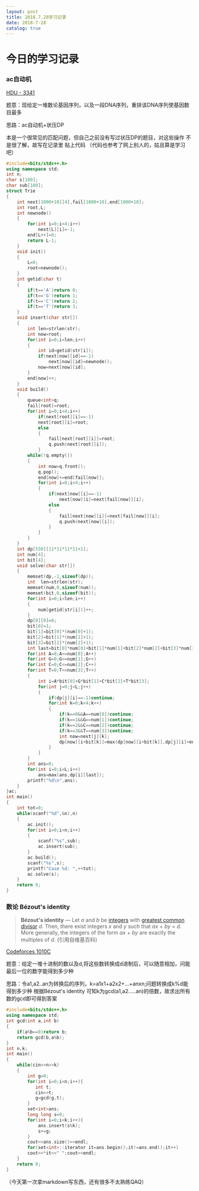 ```yaml
---
layout: post
title: 2018.7.28学习记录
date: 2018-7-28
catalog: true
---
```


# 今日的学习记录
###  ac自动机
    
   <span style="color:red;"> [HDU - 3341](https://cn.vjudge.net/problem/15628/origin) </span>
   
   
   题意：现给定一堆数论基因序列，以及一段DNA序列，重排该DNA序列使基因数目最多
   
   
   思路：ac自动机+状压DP

   本是一个很常见的匹配问题，但自己之前没有写过状压DP的题目，对这些操作 
   不是很了解，故写在记录里
   贴上代码 （代码也参考了网上别人的，姑且算是学习吧）
``` c++
#include<bits/stdc++.h>
using namespace std;
int n;
char s[100];
char sub[100];
struct Trie
{
    int next[1000+10][4],fail[1000+10],end[1000+10];
    int root,L;
    int newnode()
    {
        for(int i=0;i<4;i++)
            next[L][i]=-1;
        end[L++]=0;
        return L-1;
    }
    void init()
    {
        L=0;
        root=newnode();
    }
    int getid(char t)
    {
        if(t=='A')return 0;
        if(t=='G')return 1;
        if(t=='C')return 2;
        if(t=='T')return 3;
    }
    void insert(char str[])
    {
        int len=strlen(str);
        int now=root;
        for(int i=0;i<len;i++)
        {
            int id=getid(str[i]);
            if(next[now][id]==-1)
                next[now][id]=newnode();
            now=next[now][id];
        }
        end[now]++;
    }
    void build()
    {
        queue<int>q;
        fail[root]=root;
        for(int i=0;i<4;i++)
            if(next[root][i]==-1)
            next[root][i]=root;
            else
            {
                fail[next[root][i]]=root;
                q.push(next[root][i]);
            }
        while(!q.empty())
        {
            int now=q.front();
            q.pop();
            end[now]+=end[fail[now]];
            for(int i=0;i<4;i++)
            {
                if(next[now][i]==-1)
                    next[now][i]=next[fail[now]][i];
                else
                {
                    fail[next[now][i]]=next[fail[now]][i];
                    q.push(next[now][i]);
                }
            }
        }
    }
    int dp[550][11*11*11*11+1];
    int num[4];
    int bit[4];
    void solve(char str[])
    {
        memset(dp,-1,sizeof(dp));
        int  len=strlen(str);
        memset(num,0,sizeof(num));
        memset(bit,0,sizeof(bit));
        for(int i=0;i<len;i++)
        {
            num[getid(str[i])]++;
        }
        dp[0][0]=0;
        bit[0]=1;
        bit[1]=bit[0]*(num[0]+1);
        bit[2]=bit[1]*(num[1]+1);
        bit[3]=bit[2]*(num[2]+1);
        int last=bit[0]*num[0]+bit[1]*num[1]+bit[2]*num[2]+bit[3]*num[3];
        for(int A=0;A<=num[0];A++)
        for(int G=0;G<=num[1];G++)
        for(int C=0;C<=num[2];C++)
        for(int T=0;T<=num[3];T++)
        {
            int i=A*bit[0]+G*bit[1]+C*bit[2]+T*bit[3];
            for(int j=0;j<L;j++)
            {
                if(dp[j][i]==-1)continue;
                for(int k=0;k<4;k++)
                {
                    if(k==0&&A==num[0])continue;
                    if(k==1&&G==num[1])continue;
                    if(k==2&&C==num[2])continue;
                    if(k==3&&T==num[3])continue;
                    int now=next[j][k];
                    dp[now][i+bit[k]]=max(dp[now][i+bit[k]],dp[j][i]+end[now]);
                }
            }
        }
        int ans=0;
        for(int i=0;i<L;i++)
            ans=max(ans,dp[i][last]);
        printf("%d\n",ans);
    }
}ac;
int main()
{
    int tot=0;
    while(scanf("%d",&n),n)
    {
        ac.init();
        for(int i=0;i<n;i++)
        {
            scanf("%s",sub);
            ac.insert(sub);
        }
        ac.build();
        scanf("%s",s);
        printf("Case %d: ",++tot);
        ac.solve(s);
    }
    return 0;
}
```
### 数论 Bézout's identity
> **Bézout's identity** — Let *a* and *b* be [integers](https://en.wikipedia.org/wiki/Integer "Integer") with [greatest common divisor](https://en.wikipedia.org/wiki/Greatest_common_divisor "Greatest common divisor") *d*. Then, there exist integers *x* and *y* such that *ax* + *by* = *d*. More generally, the integers of the form *ax* + *by* are exactly the multiples of *d*. (引用自维基百科)


<span style="color:red;"> [Codeforces 1010C](http://codeforces.com/problemset/problem/1010/C) </span>


题意：给定一堆十进制的数以及d,将这些数转换成d进制后，可以随意相加，问能最后一位的数字能得到多少种


思路：令a1,a2..an为转换后的序列，k=a1x1+a2x2+...+anxn;问题转换成k%d能得到多少种
根据Bézout's identity 可知k为gcd(a1,a2.....an)的倍数，故求出所有数的gcd即可得到答案
```c++
#include<bits/stdc++.h>
using namespace std;
int gcd(int a,int b)
{
    if(a%b==0)return b;
    return gcd(b,a%b);
}
int n,k;
int main()
{
    while(cin>>n>>k)
    {
        int g=0;
        for(int i=0;i<n;i++){
           int t;
           cin>>t;
           g=gcd(g,t);
        }
        set<int>ans;
        long long s=0;
        for(int i=0;i<k;i++){
            ans.insert(s%k);
            s+=g;
        }
        cout<<ans.size()<<endl;
        for(set<int>::iterator it=ans.begin();it!=ans.end();it++)
        cout<<*it<<" ";cout<<endl;
    }
    return 0;
}
```
  
  
  （今天第一次拿markdown写东西，还有很多不太熟练QAQ）












